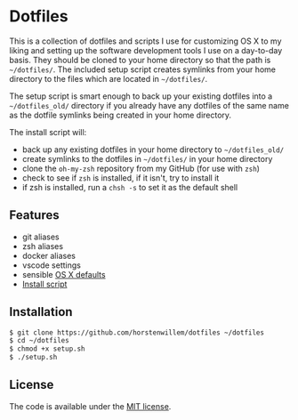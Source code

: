 #  Dotfiles

This is a collection of dotfiles and scripts I use for customizing OS X to my liking and setting up the software development tools I use on a day-to-day basis. They should be cloned to your home directory so that the path is `~/dotfiles/`.  The included setup script creates symlinks from your home directory to the files which are located in `~/dotfiles/`.

The setup script is smart enough to back up your existing dotfiles into a `~/dotfiles_old/` directory if you already have any dotfiles of the same name as the dotfile symlinks being created in your home directory.

The install script will:

- back up any existing dotfiles in your home directory to `~/dotfiles_old/`
- create symlinks to the dotfiles in `~/dotfiles/` in your home directory
- clone the `oh-my-zsh` repository from my GitHub (for use with `zsh`)
- check to see if `zsh` is installed, if it isn't, try to install it
- if zsh is installed, run a `chsh -s` to set it as the default shell

## Features

- git aliases
- zsh aliases
- docker aliases
- vscode settings
- sensible [OS X defaults](osx/set-defaults.sh)
- [Install script](setup.sh)

## Installation

```sh
$ git clone https://github.com/horstenwillem/dotfiles ~/dotfiles
$ cd ~/dotfiles
$ chmod +x setup.sh
$ ./setup.sh
```

## License

The code is available under the [MIT license](LICENSE).
